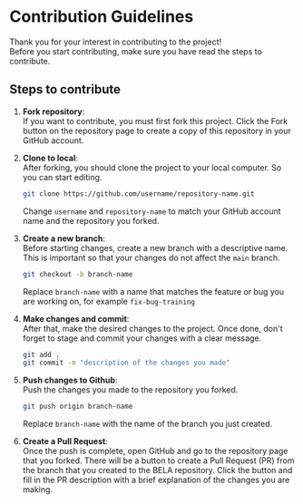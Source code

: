 # Contribution Guidelines
Thank you for your interest in contributing to the project!  
Before you start contributing, make sure you have read the steps to contribute.

## Steps to contribute
1. **Fork repository**:  
    If you want to contribute, you must first fork this project. Click the Fork button on the repository page to create a copy of this repository in your GitHub account.

2. **Clone to local**:  
    After forking, you should clone the project to your local computer. So you can start editing.
    ```bash
    git clone https://github.com/username/repository-name.git
    ```
    Change ``username`` and ``repository-name`` to match your GitHub account name and the repository you forked.

3. **Create a new branch**:  
    Before starting changes, create a new branch with a descriptive name. This is important so that your changes do not affect the ``main`` branch.
    ```bash
    git checkout -b branch-name
    ```
    Replace ``branch-name`` with a name that matches the feature or bug you are working on, for example ``fix-bug-training``

4. **Make changes and commit**:  
    After that, make the desired changes to the project. Once done, don't forget to stage and commit your changes with a clear message.
    ```bash
    git add .
    git commit -m "description of the changes you made"
    ```

5. **Push changes to Github**:  
    Push the changes you made to the repository you forked.
    ```bash
    git push origin branch-name
    ```
    Replace ``branch-name`` with the name of the branch you just created.

6. **Create a Pull Request**:  
    Once the push is complete, open GitHub and go to the repository page that you forked. There will be a button to create a Pull Request (PR) from the branch that you created to the BELA repository. Click the button and fill in the PR description with a brief explanation of the changes you are making.